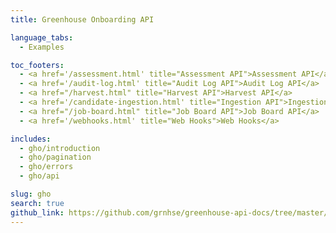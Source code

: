 ```yaml
---
title: Greenhouse Onboarding API

language_tabs:
  - Examples

toc_footers:
  - <a href='/assessment.html' title="Assessment API">Assessment API</a>
  - <a href='/audit-log.html' title="Audit Log API">Audit Log API</a>
  - <a href="/harvest.html" title="Harvest API">Harvest API</a>
  - <a href='/candidate-ingestion.html' title="Ingestion API">Ingestion API</a>
  - <a href="/job-board.html" title="Job Board API">Job Board API</a>
  - <a href='/webhooks.html' title="Web Hooks">Web Hooks</a>

includes:
  - gho/introduction
  - gho/pagination
  - gho/errors
  - gho/api

slug: gho
search: true
github_link: https://github.com/grnhse/greenhouse-api-docs/tree/master/source/includes/gho
---
```


